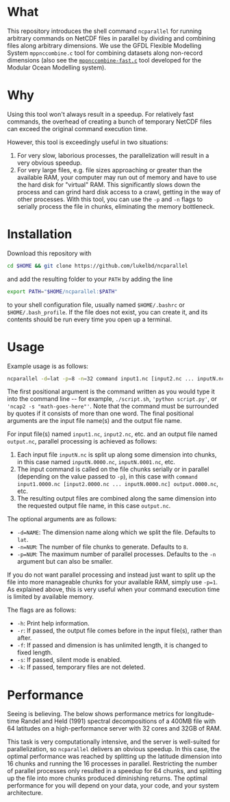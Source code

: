 # What
This repository introduces the shell command `ncparallel` for
running arbitrary commands on NetCDF files in parallel by
dividing and combining files along arbitrary dimensions.
We use the GFDL Flexible Modelling System `mppnccombine.c` tool for combining datasets along non-record dimensions
(also see the [`mppnccombine-fast.c`](https://github.com/coecms/mppnccombine-fast)
tool developed for the Modular Ocean Modelling system).

# Why
Using this tool won't always result in a speedup. For relatively fast
commands, the overhead of creating a bunch of temporary NetCDF
files can exceed the original command execution time.

However, this tool is exceedingly useful in two situations:

1. For very slow, laborious processes, the parallelization will result in a very obvious speedup.
2. For very large files, e.g. file sizes approaching or greater than the available RAM, your computer may run out of memory and have to use the hard disk for "virtual" RAM. This significantly slows down the process and can grind hard disk access to a crawl, getting in the way of other processes. With this tool, you can use the `-p` and `-n` flags to serially process the file in chunks, eliminating the memory bottleneck.
<!-- This is great where your computation bottleneck is RAM due to large file sizes. -->

# Installation
Download this repository with
```bash
cd $HOME && git clone https://github.com/lukelbd/ncparallel
```
and add the resulting folder to your `PATH` by adding the line
```bash
export PATH="$HOME/ncparallel:$PATH"
```
to your shell configuration file, usually named `$HOME/.bashrc` or `$HOME/.bash_profile`. If the file
does not exist, you can create it, and its contents should be run every time you open up a terminal.

# Usage
Example usage is as follows:
```bash
ncparallel -d=lat -p=8 -n=32 command input1.nc [input2.nc ... inputN.nc] output.nc
```
The first positional argument is the command written as you would type it into the command line -- for example, `./script.sh`, `'python script.py'`, or `'ncap2 -s "math-goes-here"'`. Note that the command must be surrounded by quotes if it consists of more than one word.
The final positional arguments are the input file name(s) and the output file name.
<!-- The command must accept two positional arguments: An input file name, and an output file name. -->

For input file(s) named `input1.nc`, `input2.nc`, etc. and an output file named `output.nc`, parallel processing is achieved as follows:

1. Each input file `inputN.nc` is split up along some dimension into chunks, in this case named `inputN.0000.nc`, `inputN.0001.nc`, etc.
2. The input command is called on the file chunks serially or in parallel (depending on the value passed to `-p`), in this case with  `command input1.0000.nc [input2.0000.nc ... inputN.0000.nc] output.0000.nc`, etc.
3. The resulting output files are combined along the same dimension into the requested output file name, in this case `output.nc`.

The optional arguments are as follows:

* `-d=NAME`: The dimension name along which we split the file. Defaults to `lat`.
* `-n=NUM`: The number of file chunks to generate. Defaults to `8`.
* `-p=NUM`: The maximum number of parallel processes. Defaults to the `-n` argument but can also be smaller.

If you do not want parallel processing and instead just want to
split up the file into more manageable chunks for your available RAM,
simply use `-p=1`.
As explained above, this is very useful
when your command execution time is limited by available memory.

The flags are as follows:

* `-h`: Print help information.
* `-r`: If passed, the output file comes before in the input file(s), rather than after.
* `-f`: If passed and dimension is has unlimited length, it is changed to fixed length.
* `-s`: If passed, silent mode is enabled.
* `-k`: If passed, temporary files are not deleted.

<!-- large file sizes, i.e. -->
<!-- for your command, -->
<!-- your file size is such that
   - the bottleneck in your execution time is due to memory limitations. -->


# Performance

Seeing is believing. The below shows performance metrics for longitude-time Randel
and Held (1991) spectral decompositions of a 400MB file with 64 latitudes
on a high-performance server with 32 cores and 32GB of RAM.

This task is very computationally intensive, and the server is well-suited for
parallelization, so `ncparallel` delivers an obvious speedup. In this case,
the optimal performance was reached by splitting up the latitude dimension
into 16 chunks and running the 16 processes in parallel. Restricting the number
of parallel processes only resulted in a speedup for 64 chunks,
and splitting up the file into more chunks produced diminishing returns.
The optimal performance for you will depend on your data, your code,
and your system architecture.

```sh
```

